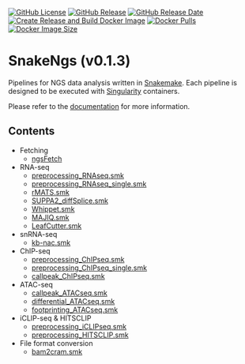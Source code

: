[![GitHub License](https://img.shields.io/github/license/NaotoKubota/SnakeNgs)](https://github.com/NaotoKubota/SnakeNgs/blob/main/LICENSE)
[![GitHub Release](https://img.shields.io/github/v/release/NaotoKubota/SnakeNgs?style=flat)](https://github.com/NaotoKubota/SnakeNgs/releases)
[![GitHub Release Date](https://img.shields.io/github/release-date/NaotoKubota/SnakeNgs)](https://github.com/NaotoKubota/SnakeNgs/releases)
[![Create Release and Build Docker Image](https://github.com/NaotoKubota/SnakeNgs/actions/workflows/release-docker-build-push.yaml/badge.svg)](https://github.com/NaotoKubota/SnakeNgs/actions/workflows/release-docker-build-push.yaml)
[![Docker Pulls](https://img.shields.io/docker/pulls/naotokubota/snakengs)](https://hub.docker.com/r/naotokubota/snakengs)
[![Docker Image Size](https://img.shields.io/docker/image-size/naotokubota/snakengs)](https://hub.docker.com/r/naotokubota/snakengs)

# SnakeNgs (v0.1.3)

Pipelines for NGS data analysis written in [Snakemake](https://snakemake.readthedocs.io/en/stable/). Each pipeline is designed to be executed with [Singularity](https://sylabs.io/singularity/) containers.

Please refer to the [documentation](https://naotokubota.github.io/SnakeNgs/) for more information.

## Contents

- Fetching
	- [ngsFetch](https://naotokubota.github.io/SnakeNgs/usage/ngsFetch/)
- RNA-seq
	- [preprocessing_RNAseq.smk](https://naotokubota.github.io/SnakeNgs/usage/preprocessing_RNAseq)
	- [preprocessing_RNAseq_single.smk](https://naotokubota.github.io/SnakeNgs/usage/preprocessing_RNAseq_single)
	- [rMATS.smk](https://naotokubota.github.io/SnakeNgs/usage/rMATS)
	- [SUPPA2_diffSplice.smk](https://naotokubota.github.io/SnakeNgs/usage/SUPPA2_diffSplice)
	- [Whippet.smk](https://naotokubota.github.io/SnakeNgs/usage/Whippet)
	- [MAJIQ.smk](https://naotokubota.github.io/SnakeNgs/usage/MAJIQ)
	- [LeafCutter.smk](https://naotokubota.github.io/SnakeNgs/usage/LeafCutter)
- snRNA-seq
	- [kb-nac.smk](https://naotokubota.github.io/SnakeNgs/usage/kb-nac)
- ChIP-seq
	- [preprocessing_ChIPseq.smk](https://naotokubota.github.io/SnakeNgs/usage/preprocessing_ChIPseq)
	- [preprocessing_ChIPseq_single.smk](https://naotokubota.github.io/SnakeNgs/usage/preprocessing_ChIPseq_single)
	- [callpeak_ChIPseq.smk](https://naotokubota.github.io/SnakeNgs/usage/callpeak_ChIPseq)
- ATAC-seq
	- [callpeak_ATACseq.smk](https://naotokubota.github.io/SnakeNgs/usage/callpeak_ATACseq)
	- [differential_ATACseq.smk](https://naotokubota.github.io/SnakeNgs/usage/differential_ATACseq)
	- [footprinting_ATACseq.smk](https://naotokubota.github.io/SnakeNgs/usage/footprinting_ATACseq)
- iCLIP-seq & HITSCLIP
	- [preprocessing_iCLIPseq.smk](https://naotokubota.github.io/SnakeNgs/usage/preprocessing_iCLIPseq)
	- [preprocessing_HITSCLIP.smk](https://naotokubota.github.io/SnakeNgs/usage/preprocessing_HITSCLIP)
- File format conversion
	- [bam2cram.smk](https://naotokubota.github.io/SnakeNgs/usage/bam2cram)
